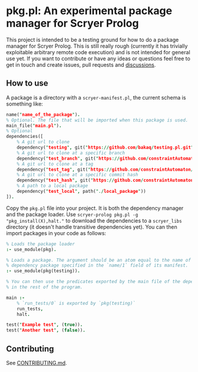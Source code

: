 # pkg.pl: An experimental package manager for Scryer Prolog

This project is intended to be a testing ground for how to do a package manager
for Scryer Prolog. This is still really rough (currently it has trivially
exploitable arbitrary remote code execution) and is not intended for general
use yet. If you want to contribute or have any ideas or questions feel free to
get in touch and create issues, pull requests and
[discussions](https://github.com/bakaq/pkg.pl/discussions).

## How to use

A package is a directory with a `scryer-manifest.pl`, the current schema is something like:

```prolog
name("name_of_the_package").
% Optional. The file that will be imported when this package is used.
main_file("main.pl").
% Optional
dependencies([
    % A git url to clone
    dependency("testing", git("https://github.com/bakaq/testing.pl.git")),
    % A git url to clone at a specific branch
    dependency("test_branch", git("https://github.com/constraintAutomaton/test-prolog-package-manager.git", branch("branch"))),
    % A git url to clone at a tag
    dependency("test_tag", git("https://github.com/constraintAutomaton/test-prolog-package-manager.git", tag("tag"))),
    % A git url to clone at a specific commit hash
    dependency("test_hash", git("https://github.com/constraintAutomaton/test-prolog-package-manager.git", hash("d19fefc1d7907f6675e181601bb9b8b94561b441"))),
    % A path to a local package
    dependency("test_local", path("./local_package"))
]).

```

Copy the `pkg.pl` file into your project. It is both the dependency manager and
the package loader. Use `scryer-prolog pkg.pl -g "pkg_install(X),halt."` to download
the dependencies to a `scryer_libs` directory (it doesn't handle transitive
dependencies yet). You can then import packages in your code as follows:

```prolog
% Loads the package loader
:- use_module(pkg).

% Loads a package. The argument should be an atom equal to the name of the
% dependency package specified in the `name/1` field of its manifest.
:- use_module(pkg(testing)).

% You can then use the predicates exported by the main file of the dependency
% in the rest of the program.

main :-
    % `run_tests/0` is exported by `pkg(testing)`
    run_tests,
    halt.

test("Example test", (true)).
test("Another test", (false)).
```

## Contributing

See [CONTRIBUTING.md](CONTRIBUTING.md).
